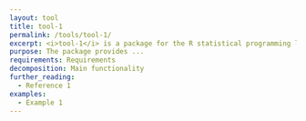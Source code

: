 ```yaml
---
layout: tool
title: tool-1
permalink: /tools/tool-1/
excerpt: <i>tool-1</i> is a package for the R statistical programming language to perform ...
purpose: The package provides ...
requirements: Requirements
decomposition: Main functionality
further_reading:
  - Reference 1
examples:
  - Example 1
---
```

